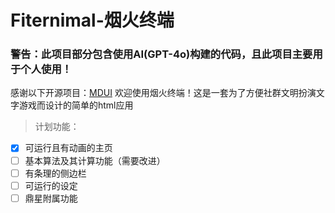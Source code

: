 # Fiternimal-烟火终端
### **警告：此项目部分包含使用AI(GPT-4o)构建的代码，且此项目主要用于个人使用！** 
感谢以下开源项目：[MDUI](https://www.mdui.org/)
欢迎使用烟火终端！这是一套为了方便社群文明扮演文字游戏而设计的简单的html应用
>  计划功能：
- [x] 可运行且有动画的主页
- [ ] 基本算法及其计算功能（需要改进）
- [ ] 有条理的侧边栏
- [ ] 可运行的设定
- [ ] 鼎星附属功能
